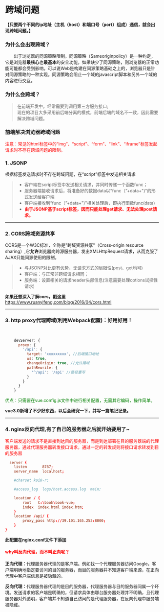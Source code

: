 # 跨域问题
<b>【只要两个不同的ip地址（主机（host）和端口号（port）组成）通信，就会出现跨域问题。】</b>

### 为什么会出现跨域？
<p style="text-indent:2em;">出于浏览器的同源策略限制。同源策略（Sameoriginpolicy）是一种约定，它是浏览器<b>最核心</b>也<b>最基本</b>的安全功能，如果缺少了同源策略，则浏览器的正常功能可能都会受到影响。可以说Web是构建在同源策略基础之上的，浏览器只是针对同源策略的一种实现。同源策略会阻止一个域的javascript脚本和另外一个域的内容进行交互。</p>

### 为什么会跨域？
> 在前端开发中，经常需要到调用第三方服务接口;  
> 现在的项目大多采用前后端分离的模式，前端后端的域名不一致，因此需要解决跨域问题。

### 前端解决浏览器跨域问题

<p style="color:red;">注意：常见的html标签中的“img”、“script”、“form”、“link”、“iframe”标签发起请求时不存在跨域问题的限制。</p>
<h3>1. JSONP</h3>
<p>根据标签发送请求时不存在跨域问题，在“script”标签中发送相关请求</p>

> + 客户端在script标签中发送相关请求，并同时传递一个函数func；
> + 服务器端接收请求后，将准备好的数据data以“func（”+data+")"的形式发送给客户端  
> + 客户端接收到“func（”+data+")"相关处理后，即执行函数func(data)  
> + <b style="color:red;">由于JSONP基于script标签，因而只能处理get请求、无法处理post请求。</b>  

****

<h3>2. CORS跨域资源共享</h3>
<p>CORS是一个W3C标准，全称是"跨域资源共享"（Cross-origin resource sharing）,它<b>允许</b>浏览器向跨源服务器，发出XMLHttpRequest请求，从而克服了AJAX只能同源使用的限制。</p>

> + 与JSONP对比更有优势，无请求方式的局限性(post、get均可)  
> + 客户端：与正常非跨域请求相同；  
> + 服务端：设置相关的请求header头部信息(注意需要处理options试探性请求) 

<b>如果还想深入了解cors，戳这里</b>  <https://www.ruanyifeng.com/blog/2016/04/cors.html>

****

<h3>3. http proxy代理跨域(利用Webpack配置)：好用好用！</h3>  
<br/>

```javascript  
    devServer: {
      proxy: {
        '/api': {
          target: 'xxxxxxxxx', //后端接口地址
          ws: true,
          changeOrigin: true, //允许跨域
          pathRewrite: {
            '^/api': '/api' //路径重写
          }
        }
      }
    }
```

<p style="color:green;">优点：只需要在vue.config.js文件中进行相关配置，无需其它编码，操作简单。</p>

<b>vue3.0新增了不少好东西，以后会研究一下，并写一篇笔记记录。</b>

****

<h3>4. nginx反向代理,有了自己的服务器之后就开始要用了~</h3>  
<p style="color:red;">客户端发送的请求不是直接到达目的服务器，而是到达部署在目的服务器端的代理服务器，通过代理服务器转发接口请求，通过一定的转发规则将接口请求转发到目的服务器</p>

```conf 
  server {
    listen       8787;
    server_name  localhost;

    #charset koi8-r;

    #access_log  logs/host.access.log  main;

    location / {
        root   C:\book\book-vue;
        index  index.html index.htm;
    }
    location /api/ {
        proxy_pass http://39.101.165.253:8000;
    }
}
```

<b>此配置在nginx.conf文件下添加</b>

<h4 style="color:red">why叫反向代理，而不叫正向呢？</h4>
<p><b>正向代理：</b>代理服务器代理的是客户端。例如找一个代理服务器访问Google，客户端明确地指定要访问的目的服务器，而目的服务器并不知道客户端来源，在正向代理中客户端信息是被隐藏的。</p>
<p><b>反向代理：</b>代理服务器代理的是目的服务器，代理服务器与目的服务器同属一个环境。发送请求的客户端是明确的，但请求具体由哪台服务器处理并不明确，且代理服务器对外透明，客户端并不知道自己访问的是代理服务器，在反向代理中服务端被隐藏。</p>